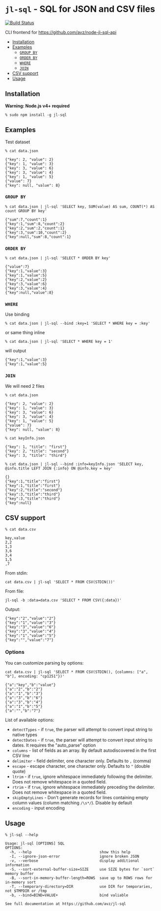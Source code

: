 # `jl-sql` - SQL for JSON and CSV files

[![Build Status](https://travis-ci.org/avz/jl-sql.svg?branch=master)](https://travis-ci.org/avz/jl-sql)

CLI frontend for https://github.com/avz/node-jl-sql-api

* [Installation](#installation)
* [Examples](#examples)
  * [`GROUP BY`](#group-by)
  * [`ORDER BY`](#order-by)
  * [`WHERE`](#where)
  * [`JOIN`](#join)
* [CSV support](#csv-support)
* [Usage](#usage)

## Installation

**Warning: Node.js v4+ required**

```
% sudo npm install -g jl-sql
```

## Examples

Test dataset

```
% cat data.json
```

```
{"key": 2, "value": 2}
{"key": 1, "value": 3}
{"key": 3, "value": 6}
{"key": 3, "value": 4}
{"key": 1, "value": 5}
{"value": 7}
{"key": null, "value": 8}
```

### `GROUP BY`

```
% cat data.json | jl-sql 'SELECT key, SUM(value) AS sum, COUNT(*) AS count GROUP BY key'
```

```
{"sum":7,"count":1}
{"key":1,"sum":8,"count":2}
{"key":2,"sum":2,"count":1}
{"key":3,"sum":10,"count":2}
{"key":null,"sum":8,"count":1}
```

### `ORDER BY`

```
% cat data.json | jl-sql 'SELECT * ORDER BY key'
```

```
{"value":7}
{"key":1,"value":3}
{"key":1,"value":5}
{"key":2,"value":2}
{"key":3,"value":6}
{"key":3,"value":4}
{"key":null,"value":8}
```

### `WHERE`

Use binding
```
% cat data.json | jl-sql --bind :key=1 'SELECT * WHERE key = :key'
```

or same thing inline

```
% cat data.json | jl-sql 'SELECT * WHERE key = 1'
```

will output

```
{"key":1,"value":3}
{"key":1,"value":5}
```

### `JOIN`

We will need 2 files

```
% cat data.json
```

```
{"key": 2, "value": 2}
{"key": 1, "value": 3}
{"key": 3, "value": 6}
{"key": 3, "value": 4}
{"key": 1, "value": 5}
{"value": 7}
{"key": null, "value": 8}
```

```
% cat keyInfo.json
```

```
{"key": 1, "title": "first"}
{"key": 2, "title": "second"}
{"key": 3, "title": "third"}
```

```
% cat data.json | jl-sql --bind :info=keyInfo.json 'SELECT key, @info.title LEFT JOIN {:info} ON @info.key = key'
```

```
{}
{"key":1,"title":"first"}
{"key":1,"title":"first"}
{"key":2,"title":"second"}
{"key":3,"title":"third"}
{"key":3,"title":"third"}
{"key":null}
```

## CSV support

```
% cat data.csv
```

```
key,value
2,2
1,3
3,6
3,4
1,5
,7
```

From stdin:
```
cat data.csv | jl-sql 'SELECT * FROM CSV(STDIN())'
```

From file:
```
jl-sql -b :data=data.csv 'SELECT * FROM CSV({:data})'
```

Output:
```
{"key":"2","value":"2"}
{"key":"1","value":"3"}
{"key":"3","value":"6"}
{"key":"3","value":"4"}
{"key":"1","value":"5"}
{"key":"","value":"7"}
```

### Options

You can customize parsing by options:

```
cat data.csv | jl-sql 'SELECT * FROM CSV(STDIN(), {columns: ["a", "b"], encoding: "cp1251"})'
```

```
{"a":"key","b":"value"}
{"a":"2","b":"2"}
{"a":"1","b":"3"}
{"a":"3","b":"6"}
{"a":"3","b":"4"}
{"a":"1","b":"5"}
{"a":"","b":"7"}
```

List of available options:

 - `detectTypes` - if `true`, the parser will attempt to convert input string to native types
 - `detectDates` - if `true`, the parser will attempt to convert input string to dates. It requires the "auto_parse" option
 - `columns` - list of fields as an array. By default autodiscovered in the first CSV line
 - `delimiter` - field delimiter, one character only. Defaults to `,` (comma)
 - `escape` - escape character, one character only. Defaults to `"` (double quote)
 - `ltrim` - if `true`, ignore whitespace immediately following the delimiter. Does not remove whitespace in a quoted field.
 - `rtrim` - if `true`, ignore whitespace immediately preceding the delimiter. Does not remove whitespace in a quoted field.
 - `skipEmptyLines` - Don't generate records for lines containing empty column values (column matching `/\s*/`). Disable by default
 - `encoding` - input encoding

## Usage
```
% jl-sql --help
```

```
Usage: jl-sql [OPTIONS] SQL
OPTIONS:
  -h, --help                               show this help
  -I, --ignore-json-error                  ignore broken JSON
  -v, --verbose                            display additional information
  -S, --sort-external-buffer-size=SIZE     use SIZE bytes for `sort` memory buffer
  -B, --sort-in-memory-buffer-length=ROWS  save up to ROWS rows for in-memory sort
  -T, --temporary-directory=DIR            use DIR for temporaries, not $TMPDIR or /tmp
  -b, --bind=BIND=VALUE+                   bind valiable

See full documentation at https://github.com/avz/jl-sql
```
